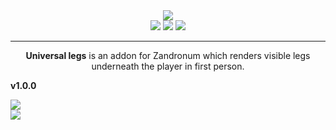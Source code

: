 <div align="center">
	<img src="https://github.com/RoyDefined/WIP-UniversalLegs/blob/main/files/logo.png?raw=true" />
</div>

<div align="center">
	<a href="https://Discord.RoyDefined.com/"><img src="https://img.shields.io/discord/1154064438551400538?style=flat&label=Join%20Community&color=7289DA" /></a>
	<a href="https://www.RoyDefined.com/"><img src="https://img.shields.io/badge/RoyDefined.com-blue" /></a>
	<a href="https://www.Zandronum.com/"><img src="https://img.shields.io/badge/Forum%20Post%20(Zandronum)-darkgreen" /></a>
</div>

------

<p align="center">
	<b>Universal legs</b> is an addon for Zandronum which renders visible legs underneath the player in first person.
</p>

<b>v1.0.0</b>
<div>
	<a href="https://allfearthesentinel.com/zandronum/download.php?file=universallegs-v1.0.0.pk3"><img src="https://img.shields.io/badge/Download%20(The%20Sentinel's%20Playground)-de5833?style=for-the-badge&logoColor=white" /></a>
</div>
<div>
	<a href="https://drive.google.com/file/d/1EpmJAcsfBW2J14mJFfpluVr1nef_oj7Q/view?usp=sharing"><img src="https://img.shields.io/badge/Download%20(Google%20Drive)-4285F4?style=for-the-badge&logo=googledrive&logoColor=white" /></a>
</div>